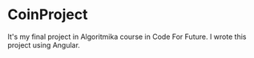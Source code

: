 # CoinProject
It's my final project in Algoritmika course in Code For Future. I wrote this project using Angular. 
